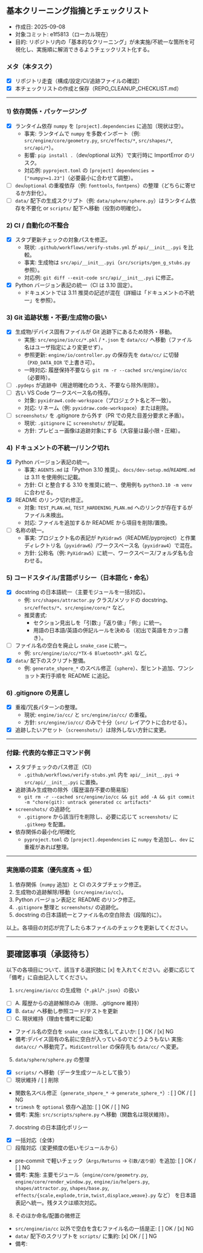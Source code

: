 ## 基本クリーニング指摘とチェックリスト

- 作成日: 2025-09-08
- 対象コミット: e1f5813（ローカル現在）
- 目的: リポジトリ内の「基本的なクリーニング」が未実施/不統一な箇所を可視化し、実施順に解消できるようチェックリスト化する。

### メタ（本タスク）

- [x] リポジトリ走査（構成/設定/CI/追跡ファイルの確認）
- [x] 本チェックリストの作成と保存（REPO_CLEANUP_CHECKLIST.md）

---

### 1) 依存関係・パッケージング

- [x] ランタイム依存 `numpy` を `[project].dependencies` に追加（現状は空）。
  - 事実: ランタイムで `numpy` を多数インポート（例: `src/engine/core/geometry.py`, `src/effects/*`, `src/shapes/*`, `src/api/*`）。
  - 影響: `pip install .`（dev/optional 以外）で実行時に ImportError のリスク。
  - 対応例: `pyproject.toml` の `[project] dependencies = ["numpy>=1.23"]`（必要最小に合わせて調整）。
- [ ] `dev`/`optional` の重複依存（例: `fonttools`, `fontpens`）の整理（どちらに寄せるか方針化）。
- [ ] `data/` 配下の生成スクリプト（例: `data/sphere/sphere.py`）はランタイム依存を不要化 or `scripts/` 配下へ移動（役割の明確化）。

### 2) CI / 自動化の不整合

- [x] スタブ更新チェックの対象パスを修正。
  - 現状: `.github/workflows/verify-stubs.yml` が `api/__init__.pyi` を比較。
  - 事実: 生成物は `src/api/__init__.pyi`（`src/scripts/gen_g_stubs.py` 参照）。
  - 対応例: `git diff --exit-code src/api/__init__.pyi` に修正。
- [x] Python バージョン表記の統一（CI は 3.10 固定）。
  - ドキュメントでは 3.11 推奨の記述が混在（詳細は「ドキュメントの不統一」を参照）。

### 3) Git 追跡状態・不要/生成物の扱い

- [x] 生成物/デバイス固有ファイルが Git 追跡下にあるため除外・移動。
  - 実施: `src/engine/io/cc/*.pkl` / `*.json` を `data/cc/` へ移動（ファイル名はユーザ指定により変更せず）。
  - 参照更新: `engine/io/controller.py` の保存先を `data/cc/` に切替（`PXD_DATA_DIR` で上書き可）。
  - 一時対応: 履歴保持不要なら `git rm -r --cached src/engine/io/cc`（必要時）。
- [ ] `.pydeps` が追跡中（用途明確化のうえ、不要なら除外/削除）。
- [ ] 古い VS Code ワークスペース名の残存。
  - 対象: `pyxidraw4.code-workspace`（プロジェクト名と不一致）。
  - 対応: リネーム（例: `pyxidraw.code-workspace`）または削除。
- [ ] `screenshots/` を .gitignore から外す（PR での見た目差分要求と矛盾）。
  - 現状: `.gitignore` に `screenshots/` が記載。
  - 方針: プレビュー画像は追跡対象にする（大容量は最小限・圧縮）。

### 4) ドキュメントの不統一/リンク切れ

- [x] Python バージョン表記の統一。
  - 事実: `AGENTS.md` は「Python 3.10 推奨」、`docs/dev-setup.md`/`README.md` は 3.11 を使用例に記載。
  - 方針: CI と整合する 3.10 を推奨に統一、使用例も `python3.10 -m venv` に合わせる。
- [x] README のリンク切れ修正。
  - 対象: `TEST_PLAN.md`, `TEST_HARDENING_PLAN.md` へのリンクが存在するがファイル未検出。
  - 対応: ファイルを追加するか README から項目を削除/置換。
- [ ] 名称の統一。
  - 事実: プロジェクト名の表記が `PyXidraw5`（README/pyproject）と作業ディレクトリ名（`pyxidraw6`）/ワークスペース名（`pyxidraw4`）で混在。
  - 方針: 公称名（例: `PyXidraw5`）に統一、ワークスペース/フォルダ名も合わせる。

### 5) コードスタイル/言語ポリシー（日本語化・命名）

- [x] docstring の日本語統一（主要モジュールを一括対応）。
  - 例: `src/shapes/attractor.py` クラス/メソッドの docstring、`src/effects/*`、`src/engine/core/*` など。
  - 推奨書式:
    - セクション見出しを「引数:」「返り値:」「例:」に統一。
    - 用語の日本語/英語の併記ルールを決める（初出で英語をカッコ書き）。
- [ ] ファイル名の空白を廃止し `snake_case` に統一。
  - 例: `src/engine/io/cc/*TX-6 Bluetooth*.pkl` など。
- [x] `data/` 配下のスクリプト整備。
  - 例: `generate_shpere_*` のスペル修正（`sphere`）、型ヒント追加、ワンショット実行手順を README に追記。

### 6) .gitignore の見直し

- [x] 重複/冗長パターンの整理。
  - 現状: `engine/io/cc/` と `src/engine/io/cc/` の重複。
  - 方針: `src/engine/io/cc/` のみで十分（`src/` レイアウトに合わせる）。
- [x] 追跡したいアセット（`screenshots/`）は除外しない方針に変更。

---

### 付録: 代表的な修正コマンド例

- スタブチェックのパス修正（CI）
  - `.github/workflows/verify-stubs.yml` 内を `api/__init__.pyi` → `src/api/__init__.pyi` に置換。
- 追跡済み生成物の除外（履歴温存不要の簡易版）
  - `git rm -r --cached src/engine/io/cc && git add -A && git commit -m "chore(git): untrack generated cc artifacts"`
- `screenshots/` の追跡化
  - `.gitignore` から該当行を削除し、必要に応じて `screenshots/` に `.gitkeep` を配置。
- 依存関係の最小化/明確化
  - `pyproject.toml` の `[project].dependencies` に `numpy` を追加し、`dev` に重複があれば整理。

---

### 実施順の提案（優先度高 → 低）

1. 依存関係（`numpy` 追加）と CI のスタブチェック修正。
2. 生成物の追跡解除/移動（`src/engine/io/cc`）。
3. Python バージョン表記と README のリンク修正。
4. `.gitignore` 整理と `screenshots/` の追跡化。
5. docstring の日本語統一とファイル名の空白除去（段階的に）。

以上。各項目の対応が完了したら本ファイルのチェックを更新してください。

---

## 要確認事項（承認待ち）

以下の各項目について、該当する選択肢に [x] を入れてください。必要に応じて「備考」に自由記入してください。

1. `src/engine/io/cc` の生成物（`*.pkl`/`*.json`）の扱い

- [ ] A. 履歴からの追跡解除のみ（削除、.gitignore 維持）
- [x] B. `data/` へ移動し参照コード/テストを更新
- [ ] C. 現状維持（理由を備考に記載）
- ファイル名の空白を `snake_case` に改名してよいか: [ ] OK / [x] NG
- 備考:デバイス固有の名前に空白が入っているのでどうようもない
  実施: `data/cc/` へ移動完了。`MidiController` の保存先も `data/cc/` へ変更。

5. `data/sphere/sphere.py` の整理

- [x] `scripts/` へ移動（データ生成ツールとして扱う）
- [ ] 現状維持 / [ ] 削除
- 関数名スペル修正（`generate_shpere_*` → `generate_sphere_*`）: [ ] OK / [ ] NG
- `trimesh` を `optional` 依存へ追加: [ ] OK / [ ] NG
- 備考:
  実施: `src/scripts/sphere.py` へ移動（関数名は現状維持）。

7. docstring の日本語化ポリシー

- [x] 一括対応（全体）
- [ ] 段階対応（変更頻度の低いモジュールから）
- pre-commit で軽いチェック（`Args/Returns` → `引数/返り値`）を追加: [ ] OK / [ ] NG
- 備考:
  実施: 主要モジュール（`engine/core/geometry.py`, `engine/core/render_window.py`,
  `engine/io/helpers.py`, `shapes/attractor.py`, `shapes/base.py`, `effects/{scale,explode,trim,twist,displace,weave}.py` など）
  を日本語表記へ統一。残タスクは順次対応。

8. そのほか命名/配置の微修正

- `src/engine/io/cc` 以外で空白を含むファイル名の一括是正: [ ] OK / [x] NG
- `data/` 配下のスクリプトを `scripts/` に集約: [x] OK / [ ] NG
- 備考:
